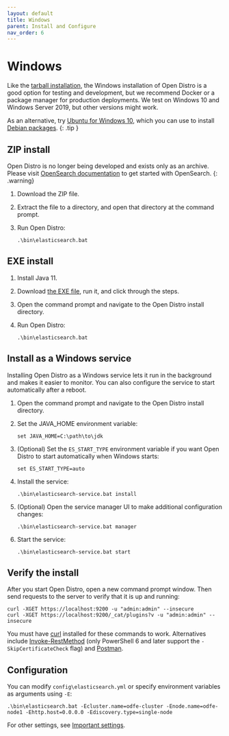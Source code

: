 ```yaml
---
layout: default
title: Windows
parent: Install and Configure
nav_order: 6
---
```


# Windows

Like the [tarball installation](../tar/), the Windows installation of Open Distro is a good option for testing and development, but we recommend Docker or a package manager for production deployments. We test on Windows 10 and Windows Server 2019, but other versions might work.

As an alternative, try [Ubuntu for Windows 10](https://www.microsoft.com/en-us/p/ubuntu/9nblggh4msv6), which you can use to install [Debian packages](../deb/).
{: .tip }


## ZIP install

Open Distro is no longer being developed and exists only as an archive. Please visit [OpenSearch documentation](https://opensearch.org/docs/latest) to get started with OpenSearch.
{: .warning}

1. Download the ZIP file.

1. Extract the file to a directory, and open that directory at the command prompt.

1. Run Open Distro:

   ```
   .\bin\elasticsearch.bat
   ```


## EXE install

1. Install Java 11.

1. Download [the EXE file](https://d3g5vo6xdbdb9a.cloudfront.net/downloads/odfe-windows/odfe-executables/opendistroforelasticsearch-{{site.odfe_version}}-windows-x64.exe), run it, and click through the steps.

1. Open the command prompt and navigate to the Open Distro install directory.

1. Run Open Distro:

   ```
   .\bin\elasticsearch.bat
   ```


## Install as a Windows service

Installing Open Distro as a Windows service lets it run in the background and makes it easier to monitor. You can also configure the service to start automatically after a reboot.

1. Open the command prompt and navigate to the Open Distro install directory.

1. Set the JAVA_HOME environment variable:

   ```
   set JAVA_HOME=C:\path\to\jdk
   ```

1. (Optional) Set the `ES_START_TYPE` environment variable if you want Open Distro to start automatically when Windows starts:

   ```
   set ES_START_TYPE=auto
   ```

1. Install the service:

   ```
   .\bin\elasticsearch-service.bat install
   ```

1. (Optional) Open the service manager UI to make additional configuration changes:

   ```
   .\bin\elasticsearch-service.bat manager
   ```

1. Start the service:

   ```
   .\bin\elasticsearch-service.bat start
   ```


## Verify the install

After you start Open Distro, open a new command prompt window. Then send requests to the server to verify that it is up and running:

```
curl -XGET https://localhost:9200 -u "admin:admin" --insecure
curl -XGET https://localhost:9200/_cat/plugins?v -u "admin:admin" --insecure
```

You must have [curl](https://curl.haxx.se/windows/) installed for these commands to work. Alternatives include [Invoke-RestMethod](https://docs.microsoft.com/en-us/powershell/module/microsoft.powershell.utility/invoke-restmethod?view=powershell-6) (only PowerShell 6 and later support the `-SkipCertificateCheck` flag) and [Postman](https://www.getpostman.com/downloads/).


## Configuration

You can modify `config\elasticsearch.yml` or specify environment variables as arguments using `-E`:

```
.\bin\elasticsearch.bat -Ecluster.name=odfe-cluster -Enode.name=odfe-node1 -Ehttp.host=0.0.0.0 -Ediscovery.type=single-node
```

For other settings, see [Important settings](../docker/#important-settings).
